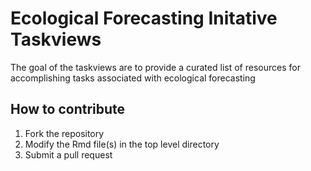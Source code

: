 # Ecological Forecasting Initative Taskviews

The goal of the taskviews are to provide a curated list of resources for accomplishing tasks associated with ecological forecasting

## How to contribute

1) Fork the repository
2) Modify the Rmd file(s) in the top level directory
3) Submit a pull request

